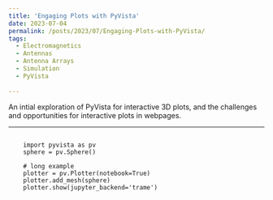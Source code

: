 ```yaml
---
title: 'Engaging Plots with PyVista'
date: 2023-07-04
permalink: /posts/2023/07/Engaging-Plots-with-PyVista/
tags:
  - Electromagnetics
  - Antennas
  - Antenna Arrays
  - Simulation
  - PyVista
  
---
```

An intial exploration of PyVista for interactive 3D plots, and the challenges and opportunities for interactive plots in webpages.


---
```{python}

    import pyvista as pv
    sphere = pv.Sphere()
       
    # long example
    plotter = pv.Plotter(notebook=True)
    plotter.add_mesh(sphere)
    plotter.show(jupyter_backend='trame')
    
```
[](/files/sphererender.html)


<script src="https://utteranc.es/client.js"
        repo="LyceanEM/LyceanEM.github.io"
        issue-term="Engaging-Plots-with-PyVista"
        theme="github-light"
        crossorigin="anonymous"
        async>
</script>
